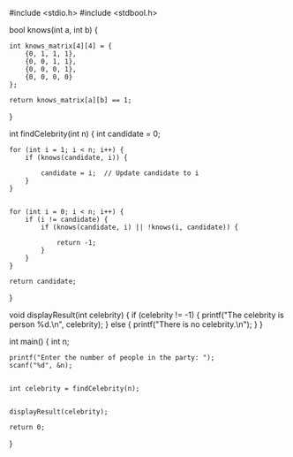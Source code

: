 #include <stdio.h>
#include <stdbool.h>


bool knows(int a, int b) {
    
    int knows_matrix[4][4] = {
        {0, 1, 1, 1},  
        {0, 0, 1, 1},  
        {0, 0, 0, 1},  
        {0, 0, 0, 0} 
    };
    
    return knows_matrix[a][b] == 1;
}

int findCelebrity(int n) {
    int candidate = 0;

    for (int i = 1; i < n; i++) {
        if (knows(candidate, i)) {
            
            candidate = i;  // Update candidate to i
        }
    }

    
    for (int i = 0; i < n; i++) {
        if (i != candidate) {
            if (knows(candidate, i) || !knows(i, candidate)) {
                
                return -1;
            }
        }
    }

    return candidate;
}

void displayResult(int celebrity) {
    if (celebrity != -1) {
        printf("The celebrity is person %d.\n", celebrity);
    } else {
        printf("There is no celebrity.\n");
    }
}

int main() {
    int n;

    
    printf("Enter the number of people in the party: ");
    scanf("%d", &n);

  
    int celebrity = findCelebrity(n);

    
    displayResult(celebrity);

    return 0;
}

